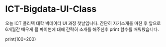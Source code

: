 # ICT-Bigdata-UI-Class #

오늘 ICT 폴리텍 대학 빅데이터 UI 과정 첫날입니다. 간단히 자기소개를 마친 후 앞으로 6개월간 배우게 될 파이썬에 대해 간략히 소개를 해주신후 print 함수를 배워봤습니다.


print(100+200)


